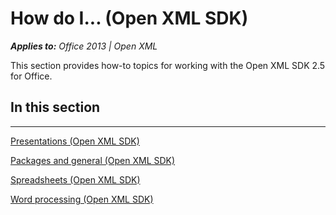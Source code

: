 
# How do I... (Open XML SDK)
***Applies to:** Office 2013 | Open XML*

This section provides how-to topics for working with the Open XML SDK
2.5 for Office.

## In this section

--------------------------------------------------------------------------------------------------------------------------------------------------------------------------------------------------------------

<span sdata="link">[Presentations (Open XML
SDK)](0a81a7fb-c431-4f53-a199-e72eea91f360.htm)</span>

<span sdata="link">[Packages and general (Open XML
SDK)](edbe267a-ced9-43fd-a702-fd0165cb3438.htm)</span>

<span sdata="link">[Spreadsheets (Open XML
SDK)](7808dcc4-8f50-42c4-bad1-d69fe5f045fe.htm)</span>

<span sdata="link">[Word processing (Open XML
SDK)](4fcb7fbb-0796-4737-8f05-acbcfa9e1a06.htm)</span>




